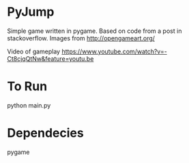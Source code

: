 # PyJump
Simple game written in pygame. Based on code from a post in stackoverflow. Images from http://opengameart.org/

Video of gameplay
https://www.youtube.com/watch?v=-Ct8cjqQtNw&feature=youtu.be

#  To Run
python main.py

# Dependecies
pygame

